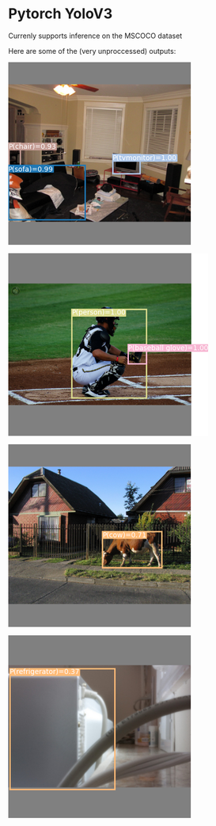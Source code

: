 # Pytorch YoloV3

Currenly supports inference on the MSCOCO dataset

Here are some of the (very unproccessed) outputs:

![Alt text](outputs/inference_test.png?raw=true)

![Alt text](outputs/inference_test2.png?raw=true)

![Alt text](outputs/inference_test3.png?raw=true)

![Alt text](outputs/inference_test4.png?raw=true)
